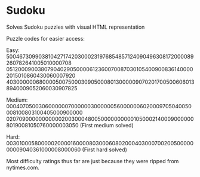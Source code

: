 # Sudoku
Solves Sudoku puzzles with visual HTML representation

Puzzle codes for easier access:

Easy: 
500467309903810427174203000231976854857124090496308172000089260782641005010000708
051200090038079040290500006123600700870301054009008361400002015010860430060007920
403000000680000500750003090500080130000090702017005006060138940009052060030907825

Medium: 
000407050030600000070000003000000560000006020009705040050008100803100405000900000
020709000000000002003000480050000000000105000214000900000080190081050760000003050 (First medium solved)

Hard: 
003010005800000200001600008030006080200040300070020050000000009040361000008000060 (First hard solved)

Most difficulty ratings thus far are just because they were ripped from nytimes.com.
